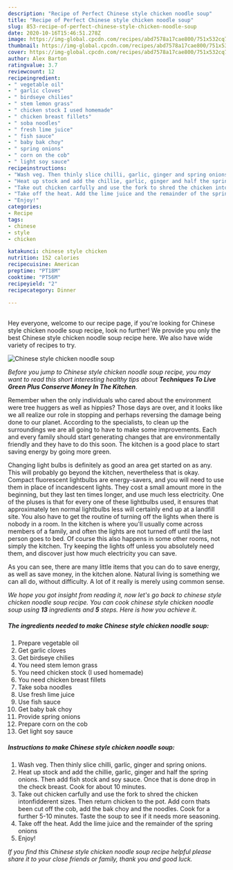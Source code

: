 ```yaml
---
description: "Recipe of Perfect Chinese style chicken noodle soup"
title: "Recipe of Perfect Chinese style chicken noodle soup"
slug: 853-recipe-of-perfect-chinese-style-chicken-noodle-soup
date: 2020-10-16T15:46:51.278Z
image: https://img-global.cpcdn.com/recipes/abd7578a17cae800/751x532cq70/chinese-style-chicken-noodle-soup-recipe-main-photo.jpg
thumbnail: https://img-global.cpcdn.com/recipes/abd7578a17cae800/751x532cq70/chinese-style-chicken-noodle-soup-recipe-main-photo.jpg
cover: https://img-global.cpcdn.com/recipes/abd7578a17cae800/751x532cq70/chinese-style-chicken-noodle-soup-recipe-main-photo.jpg
author: Alex Barton
ratingvalue: 3.7
reviewcount: 12
recipeingredient:
- " vegetable oil"
- " garlic cloves"
- " birdseye chilies"
- " stem lemon grass"
- " chicken stock I used homemade"
- " chicken breast fillets"
- " soba noodles"
- " fresh lime juice"
- " fish sauce"
- " baby bak choy"
- " spring onions"
- " corn on the cob"
- " light soy sauce"
recipeinstructions:
- "Wash veg. Then thinly slice chilli, garlic, ginger and spring onions."
- "Heat up stock and add the chillie, garlic, ginger and half the spring onions. Then add fish stock and soy sauce. Once that is done drop in the check breast. Cook for about 10 minutes."
- "Take out chicken carfully and use the fork to shred the chicken intonfidderent sizes. Then return chicken to the pot. Add corn thats been cut off the cob, add the bak choy and the noodles. Cook for a further 5-10 minutes. Taste the soup to see if it needs more seasoning."
- "Take off the heat. Add the lime juice and the remainder of the spring onions"
- "Enjoy!"
categories:
- Recipe
tags:
- chinese
- style
- chicken

katakunci: chinese style chicken 
nutrition: 152 calories
recipecuisine: American
preptime: "PT18M"
cooktime: "PT56M"
recipeyield: "2"
recipecategory: Dinner

---
```

<br>
Hey everyone, welcome to our recipe page, if you're looking for Chinese style chicken noodle soup recipe, look no further! We provide you only the best Chinese style chicken noodle soup recipe here. We also have wide variety of recipes to try.
<br>


![Chinese style chicken noodle soup](https://img-global.cpcdn.com/recipes/abd7578a17cae800/751x532cq70/chinese-style-chicken-noodle-soup-recipe-main-photo.jpg)

<i>Before you jump to Chinese style chicken noodle soup recipe, you may want to read this short interesting healthy tips about 
<strong>Techniques To Live Green Plus Conserve Money In The Kitchen</strong>.</i>
</br>

Remember when the only individuals who cared about the environment were tree huggers as well as hippies? Those days are over, and it looks like we all realize our role in stopping and perhaps reversing the damage being done to our planet. According to the specialists, to clean up the surroundings we are all going to have to make some improvements. Each and every family should start generating changes that are environmentally friendly and they have to do this soon. The kitchen is a good place to start saving energy by going more green.

Changing light bulbs is definitely as good an area get started on as any. This will probably go beyond the kitchen, nevertheless that is okay. Compact fluorescent lightbulbs are energy-savers, and you will need to use them in place of incandescent lights. They cost a small amount more in the beginning, but they last ten times longer, and use much less electricity. One of the pluses is that for every one of these lightbulbs used, it ensures that approximately ten normal lightbulbs less will certainly end up at a landfill site. You also have to get the routine of turning off the lights when there is nobody in a room. In the kitchen is where you'll usually come across members of a family, and often the lights are not turned off until the last person goes to bed. Of course this also happens in some other rooms, not simply the kitchen. Try keeping the lights off unless you absolutely need them, and discover just how much electricity you can save.

As you can see, there are many little items that you can do to save energy, as well as save money, in the kitchen alone. Natural living is something we can all do, without difficulty. A lot of it really is merely using common sense.


<i>We hope you got insight from reading it, now let's go back to chinese style chicken noodle soup recipe. You can cook chinese style chicken noodle soup using <strong>13</strong> ingredients and <strong>5</strong> steps. Here is how you achieve it.
</i>

##### The ingredients needed to make Chinese style chicken noodle soup:

1. Prepare  vegetable oil
1. Get  garlic cloves
1. Get  birdseye chilies
1. You need  stem lemon grass
1. You need  chicken stock (I used homemade)
1. You need  chicken breast fillets
1. Take  soba noodles
1. Use  fresh lime juice
1. Use  fish sauce
1. Get  baby bak choy
1. Provide  spring onions
1. Prepare  corn on the cob
1. Get  light soy sauce


##### Instructions to make Chinese style chicken noodle soup:

1. Wash veg. Then thinly slice chilli, garlic, ginger and spring onions.
1. Heat up stock and add the chillie, garlic, ginger and half the spring onions. Then add fish stock and soy sauce. Once that is done drop in the check breast. Cook for about 10 minutes.
1. Take out chicken carfully and use the fork to shred the chicken intonfidderent sizes. Then return chicken to the pot. Add corn thats been cut off the cob, add the bak choy and the noodles. Cook for a further 5-10 minutes. Taste the soup to see if it needs more seasoning.
1. Take off the heat. Add the lime juice and the remainder of the spring onions
1. Enjoy!


<i>If you find this Chinese style chicken noodle soup recipe helpful please share it to your close friends or family, thank you and good luck.</i>
